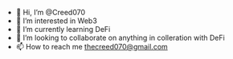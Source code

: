 - 👋 Hi, I’m @Creed070
- 👀 I’m interested in Web3
- 🌱 I’m currently learning DeFi
- 💞️ I’m looking to collaborate on anything in colleration with DeFi
- 📫 How to reach me thecreed070@gmail.com

<!---
Creed070/Creed070 is a ✨ special ✨ repository because its `README.md` (this file) appears on your GitHub profile.
You can click the Preview link to take a look at your changes.
--->
